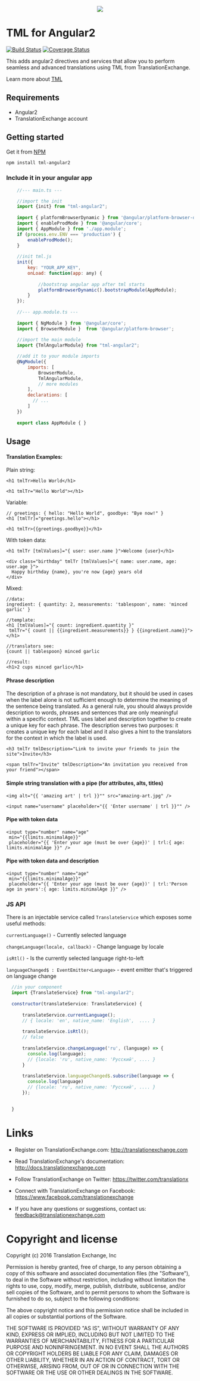 <p align="center">
  <img src="https://avatars0.githubusercontent.com/u/1316274?v=3&s=200">
</p>

# TML for Angular2
[![Build Status](https://travis-ci.org/translationexchange/tml-js-angular2.svg?branch=master)](https://travis-ci.org/translationexchange/tml-js-angular2)
[![Coverage Status](https://coveralls.io/repos/translationexchange/tml-js-angular2/badge.png?branch=master)](https://coveralls.io/r/translationexchange/tml-js-angular2?branch=master)


This adds angular2 directives and services that allow you to perform seamless and advanced translations using TML from TranslationExchange.

Learn more about [TML](http://translationexchange.com/docs/tml/basics)

## Requirements

- Angular2
- TranslationExchange account


## Getting started

Get it from [NPM](http://npmjs.org/)

```sh
npm install tml-angular2
```

### Include it in your angular app
```js
    //--- main.ts ---

    //import the init 
    import {init} from "tml-angular2";
    
    import { platformBrowserDynamic } from '@angular/platform-browser-dynamic';
    import { enableProdMode } from '@angular/core';
    import { AppModule } from './app.module';
    if (process.env.ENV === 'production') {
        enableProdMode();
    }
    
    //init tml.js
    init({
        key: "YOUR_APP_KEY",
        onLoad: function(app: any) {
            
            //bootstrap angular app after tml starts
            platformBrowserDynamic().bootstrapModule(AppModule);
        }
    });
    
    //--- app.module.ts ---
    
    import { NgModule } from '@angular/core';
    import { BrowserModule }  from '@angular/platform-browser';
    
    //import the main module
    import {TmlAngularModule} from "tml-angular2";

    //add it to your module imports
    @NgModule({
        imports: [
            BrowserModule,
            TmlAngularModule,
            // more modules
        ],
        declarations: [
          // ...
        ]
    })
    
    export class AppModule { }
```

## Usage

#### Translation Examples:
    
Plain string:
    
    <h1 tmlTr>Hello World</h1>
    
    <h1 tmlTr="Hello World"></h1>
  
Variable:
    
    // greetings: { hello: "Hello World", goodbye: "Bye now!" }
    <h1 [tmlTr]="greetings.hello"></h1>
    
    <h1 tmlTr>{{greetings.goodbye}}</h1>

With token data:
    
    <h1 tmlTr [tmlValues]="{ user: user.name }">Welcome {user}</h1>
    
    <div class="birthday" tmlTr [tmlValues]="{ name: user.name, age: user.age }">
      Happy birthday {name}, you're now {age} years old 
    </div>
      
Mixed:
    
    //data:
    ingredient: { quantity: 2, measurements: 'tablespoon', name: 'minced garlic' }
    
    //template:
    <h1 [tmlValues]="{ count: ingredient.quantity }" 
     tmlTr="{ count || {{ingredient.measurements}} } {{ingredient.name}}"></h1>

    //translators see:
    {count || tablespoon} minced garlic 
    
    //result:
    <h1>2 cups minced garlic</h1>
        
#### Phrase description ####

The description of a phrase is not mandatory, but it should be used in cases when the label alone is not sufficient enough to determine the meaning of the sentence being translated. As a general rule, you should always provide description to words, phrases and sentences that are only meaningful within a specific context. TML uses label and description together to create a unique key for each phrase. The description serves two purposes: it creates a unique key for each label and it also gives a hint to the translators for the context in which the label is used.

    <h3 tmlTr tmlDescription="Link to invite your friends to join the site">Invite</h3>
    
    <span tmlTr="Invite" tmlDescription="An invitation you received from your friend"></span>

#### Simple string translation with a pipe (for attributes, alts, titles)
    
    <img alt="{{ 'amazing art' | trl }}"" src="amazing-art.jpg" />
    
    <input name="username" placeholder="{{ 'Enter username' | trl }}"" />
    
    
#### Pipe with token data
    
    <input type="number" name="age" 
     min="{{limits.minimalAge}}" 
     placeholder="{{ 'Enter your age (must be over {age})' | trl:{ age: limits.minimalAge }}" />
    
    
#### Pipe with token data and description
    
    <input type="number" name="age" 
     min="{{limits.minimalAge}}" 
     placeholder="{{ 'Enter your age (must be over {age})' | trl:'Person age in years':{ age: limits.minimalAge }}" />
    
    
<a name="js-api"></a>
### JS API ###

There is an injectable service called `TranslateService` which exposes some useful methods:

`currentLanguage()` - Currently selected language

`changeLanguage(locale, callback)` - Change language by locale

`isRtl()` - Is the currently selected language right-to-left

`languageChanged$ : EventEmitter<Language>` - event emitter that's triggered on language change

```js
  //in your component
  import {TranslateService} from "tml-angular2";
  
  constructor(translateService: TranslateService) {
      
      translateService.currentLanguage();
      // { locale: 'en', native_name: 'English',  .... }
      
      translateService.isRtl();
      // false
      
      translateService.changeLanguage('ru', (language) => {
        console.log(language);
        // {locale: 'ru', native_name: 'Русский', .... } 
      }
      
      translateService.languageChanged$.subscribe(language => { 
        console.log(language)
        // {locale: 'ru', native_name: 'Русский', .... }
      });
            

  }
```


     
Links
==================

* Register on TranslationExchange.com: http://translationexchange.com

* Read TranslationExchange's documentation: http://docs.translationexchange.com

* Follow TranslationExchange on Twitter: https://twitter.com/translationx

* Connect with TranslationExchange on Facebook: https://www.facebook.com/translationexchange

* If you have any questions or suggestions, contact us: feedback@translationexchange.com


Copyright and license
==================

Copyright (c) 2016 Translation Exchange, Inc

Permission is hereby granted, free of charge, to any person obtaining
a copy of this software and associated documentation files (the
"Software"), to deal in the Software without restriction, including
without limitation the rights to use, copy, modify, merge, publish,
distribute, sublicense, and/or sell copies of the Software, and to
permit persons to whom the Software is furnished to do so, subject to
the following conditions:

The above copyright notice and this permission notice shall be
included in all copies or substantial portions of the Software.

THE SOFTWARE IS PROVIDED "AS IS", WITHOUT WARRANTY OF ANY KIND,
EXPRESS OR IMPLIED, INCLUDING BUT NOT LIMITED TO THE WARRANTIES OF
MERCHANTABILITY, FITNESS FOR A PARTICULAR PURPOSE AND
NONINFRINGEMENT. IN NO EVENT SHALL THE AUTHORS OR COPYRIGHT HOLDERS BE
LIABLE FOR ANY CLAIM, DAMAGES OR OTHER LIABILITY, WHETHER IN AN ACTION
OF CONTRACT, TORT OR OTHERWISE, ARISING FROM, OUT OF OR IN CONNECTION
WITH THE SOFTWARE OR THE USE OR OTHER DEALINGS IN THE SOFTWARE.     
